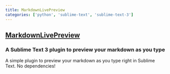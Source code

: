 ```yaml
---
title: MarkdownLivePreview
categories: ['python', 'sublime-text', 'sublime-text-3']
---
```

## [MarkdownLivePreview](https://github.com/math2001/MarkdownLivePreview)

### A Sublime Text 3 plugin to preview your markdown as you type


A simple plugin to preview your markdown as you type right in Sublime Text.
No dependencies!
